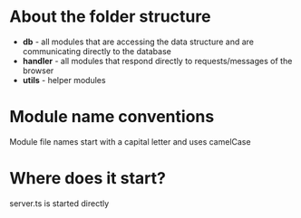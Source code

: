 # About the folder structure

* **db** - all modules that are accessing the data structure and are communicating directly to the database
* **handler** - all modules that respond directly to requests/messages of the browser
* **utils** - helper modules

# Module name conventions

Module file names start with a capital letter and uses camelCase

# Where does it start?

server.ts is started directly
